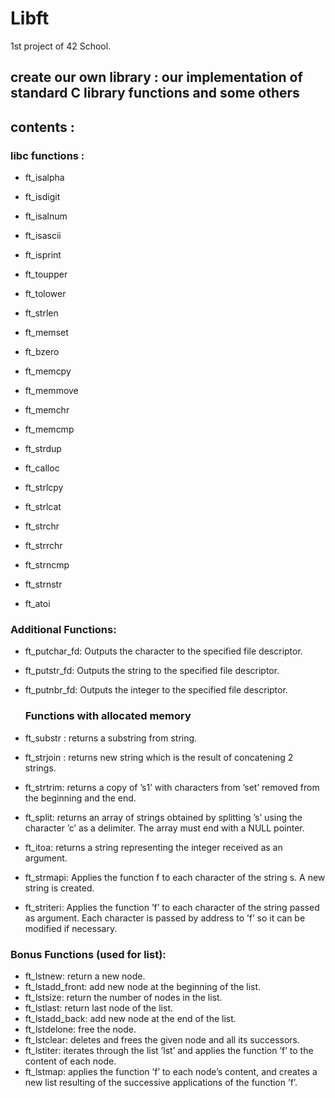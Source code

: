 # Libft
1st project of 42 School.

## create our own library : our implementation of standard C library functions and some others

## contents :

### libc functions :
- ft_isalpha
- ft_isdigit  
- ft_isalnum 
- ft_isascii 
- ft_isprint
- ft_toupper 
- ft_tolower
- ft_strlen
- ft_memset 
- ft_bzero 
- ft_memcpy 
- ft_memmove
- ft_memchr
- ft_memcmp
- ft_strdup 

- ft_calloc
- ft_strlcpy
- ft_strlcat
- ft_strchr
- ft_strrchr  
- ft_strncmp 
- ft_strnstr
- ft_atoi 

### Additional Functions:

- ft_putchar_fd: Outputs the character to the specified file descriptor.
- ft_putstr_fd: Outputs the string to the specified file descriptor.
- ft_putnbr_fd: Outputs the integer to the specified file descriptor.
  
   ### Functions with allocated memory

- ft_substr : returns a substring from string.
- ft_strjoin : returns new string which is the result of concatening 2 strings.
- ft_strtrim: returns a copy of ’s1’ with characters from ’set’ removed from the beginning and the end.
- ft_split: returns an array of strings obtained by splitting ’s’ using the character ’c’ as a delimiter. The array must end with a NULL pointer.
- ft_itoa: returns a string representing the integer received as an argument.
- ft_strmapi: Applies the function f to each character of the string s. A new string is created.
- ft_striteri: Applies the function ’f’ to each character of the string passed as argument. Each character is passed by address to ’f’ so it can be modified if necessary.

### Bonus Functions (used for list):
- ft_lstnew: return a new node.
- ft_lstadd_front: add new node at the beginning of the list.
- ft_lstsize: return the number of nodes in the list.
- ft_lstlast: return last node of the list.
- ft_lstadd_back:  add new node at the end of the list.
- ft_lstdelone: free the node.
- ft_lstclear: deletes and frees the given node and all its successors.
- ft_lstiter: iterates through the list ’lst’ and applies the function ’f’ to the content of each node.
- ft_lstmap: applies the function ’f’ to each node’s content, and creates a new list resulting of the successive applications of the function ’f’.









  

